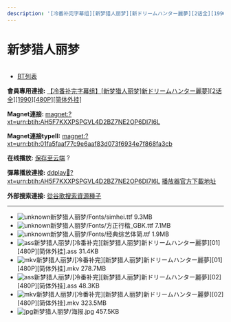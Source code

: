 ```yaml
---
description: '[冷番补完字幕组][新梦猎人丽梦][新ドリームハンター麗夢][2话全][1990][480P][简体外挂]'
---
```


# 新梦猎人丽梦



<figure><img src="https://s1.ax1x.com/2018/06/16/CvhDrq.jpg" alt=""><figcaption></figcaption></figure>

* [BT列表](https://share.dmhy.org/topics/view/492779_2_1990_480P.html#tabs-1)

**會員專用連接:** [【冷番补完字幕组】\[新梦猎人丽梦\]新ドリームハンター麗夢\]\[2话全\]\[1990\]\[480P\]\[简体外挂\]](https://dl.dmhy.org/2018/06/16/01fa5faaf77c9e6aaf83d073f6934e7f868fa3cb.torrent)

**Magnet連接:** [magnet:?xt=urn:btih:AH5F7KXXPSPGVL4D2BZ7NE2OP6DI7I6L](https://magnet/?xt=urn:btih:AH5F7KXXPSPGVL4D2BZ7NE2OP6DI7I6L\&dn=\&tr=http%3A%2F%2F104.238.198.186%3A8000%2Fannounce\&tr=udp%3A%2F%2F104.238.198.186%3A8000%2Fannounce\&tr=http%3A%2F%2Ftracker.openbittorrent.com%3A80%2Fannounce\&tr=udp%3A%2F%2Ftracker3.itzmx.com%3A6961%2Fannounce\&tr=http%3A%2F%2Ftracker4.itzmx.com%3A2710%2Fannounce\&tr=http%3A%2F%2Ftracker.publicbt.com%3A80%2Fannounce\&tr=http%3A%2F%2Ftracker.prq.to%2Fannounce\&tr=http%3A%2F%2Fopen.acgtracker.com%3A1096%2Fannounce\&tr=https%3A%2F%2Ft-115.rhcloud.com%2Fonly_for_ylbud\&tr=http%3A%2F%2Fbtfile.sdo.com%3A6961%2Fannounce\&tr=http%3A%2F%2Fexodus.desync.com%3A6969%2Fannounce\&tr=http%3A%2F%2F121.14.98.151%3A9090%2Fannounce\&tr=http%3A%2F%2F173.254.204.71%3A1096%2Fannounce\&tr=http%3A%2F%2F188.190.120.74%3A80%2Fannounce\&tr=http%3A%2F%2F94.228.192.98%2Fannounce\&tr=http%3A%2F%2F95.68.246.30%3A80%2Fannounce\&tr=http%3A%2F%2Fanisaishuu.de%3A2710%2Fannounce)

**Magnet連接typeII:** [magnet:?xt=urn:btih:01fa5faaf77c9e6aaf83d073f6934e7f868fa3cb](https://magnet/?xt=urn:btih:01fa5faaf77c9e6aaf83d073f6934e7f868fa3cb)

**在线播放:** [保存至云端](https://mypikpak.com/drive/url-checker?url=magnet:?xt=urn:btih:01fa5faaf77c9e6aaf83d073f6934e7f868fa3cb) ?

**彈幕播放連接:** [ddplay:magnet:?xt=urn:btih:AH5F7KXXPSPGVL4D2BZ7NE2OP6DI7I6L](ddplay:magnet:?xt=urn:btih:AH5F7KXXPSPGVL4D2BZ7NE2OP6DI7I6L\&dn=\&tr=http%3A%2F%2F104.238.198.186%3A8000%2Fannounce\&tr=udp%3A%2F%2F104.238.198.186%3A8000%2Fannounce\&tr=http%3A%2F%2Ftracker.openbittorrent.com%3A80%2Fannounce\&tr=udp%3A%2F%2Ftracker3.itzmx.com%3A6961%2Fannounce\&tr=http%3A%2F%2Ftracker4.itzmx.com%3A2710%2Fannounce\&tr=http%3A%2F%2Ftracker.publicbt.com%3A80%2Fannounce\&tr=http%3A%2F%2Ftracker.prq.to%2Fannounce\&tr=http%3A%2F%2Fopen.acgtracker.com%3A1096%2Fannounce\&tr=https%3A%2F%2Ft-115.rhcloud.com%2Fonly_for_ylbud\&tr=http%3A%2F%2Fbtfile.sdo.com%3A6961%2Fannounce\&tr=http%3A%2F%2Fexodus.desync.com%3A6969%2Fannounce\&tr=http%3A%2F%2F121.14.98.151%3A9090%2Fannounce\&tr=http%3A%2F%2F173.254.204.71%3A1096%2Fannounce\&tr=http%3A%2F%2F188.190.120.74%3A80%2Fannounce\&tr=http%3A%2F%2F94.228.192.98%2Fannounce\&tr=http%3A%2F%2F95.68.246.30%3A80%2Fannounce\&tr=http%3A%2F%2Fanisaishuu.de%3A2710%2Fannounce) [播放器官方下載地址](http://www.dandanplay.com/?from=dmhy)

**外部搜索連接:** [從谷歌搜索資源種子](https://www.google.com/search?oe=utf-8\&q=01fa5faaf77c9e6aaf83d073f6934e7f868fa3cb)

***

* ![unknown](https://share.dmhy.org/images/icon/unknown.gif)新梦猎人丽梦/Fonts/simhei.ttf 9.3MB
* ![unknown](https://share.dmhy.org/images/icon/unknown.gif)新梦猎人丽梦/Fonts/方正行楷\_GBK.ttf 7.1MB
* ![unknown](https://share.dmhy.org/images/icon/unknown.gif)新梦猎人丽梦/Fonts/经典综艺体简.ttf 1.9MB
* ![ass](https://share.dmhy.org/images/icon/ass.gif)新梦猎人丽梦/\[冷番补完]\[新梦猎人丽梦]新ドリームハンター麗夢]\[01]\[480P]\[简体外挂].ass 31.4KB
* ![mkv](https://share.dmhy.org/images/icon/mkv.gif)新梦猎人丽梦/\[冷番补完]\[新梦猎人丽梦]新ドリームハンター麗夢]\[01]\[480P]\[简体外挂].mkv 278.7MB
* ![ass](https://share.dmhy.org/images/icon/ass.gif)新梦猎人丽梦/\[冷番补完]\[新梦猎人丽梦]新ドリームハンター麗夢]\[02]\[480P]\[简体外挂].ass 48.3KB
* ![mkv](https://share.dmhy.org/images/icon/mkv.gif)新梦猎人丽梦/\[冷番补完]\[新梦猎人丽梦]新ドリームハンター麗夢]\[02]\[480P]\[简体外挂].mkv 323.5MB
* ![jpg](https://share.dmhy.org/images/icon/jpg.gif)新梦猎人丽梦/海报.jpg 457.5KB
